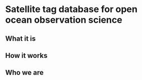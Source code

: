# Satellite tag database for open ocean observation science

## What it is

## How it works

## Who we are
